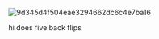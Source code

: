![9d345d4f504eae3294662dc6c4e7ba16](https://github.com/user-attachments/assets/20a3cac5-85db-4f3b-8494-ee5489aded6c)

hi does five back flips
